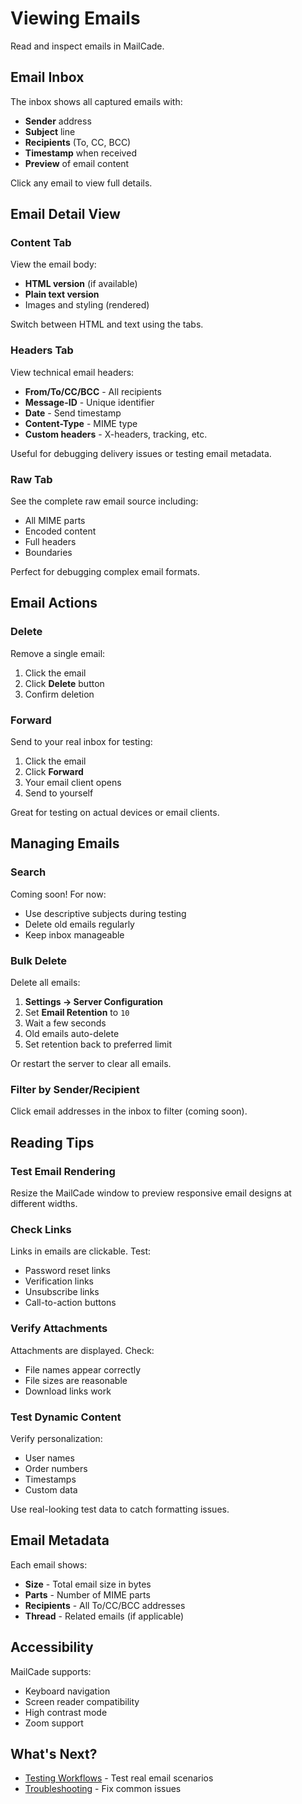 # Viewing Emails

Read and inspect emails in MailCade.

## Email Inbox

The inbox shows all captured emails with:

- **Sender** address
- **Subject** line
- **Recipients** (To, CC, BCC)
- **Timestamp** when received
- **Preview** of email content

Click any email to view full details.

## Email Detail View

### Content Tab

View the email body:

- **HTML version** (if available)
- **Plain text version**
- Images and styling (rendered)

Switch between HTML and text using the tabs.

### Headers Tab

View technical email headers:

- **From/To/CC/BCC** - All recipients
- **Message-ID** - Unique identifier
- **Date** - Send timestamp
- **Content-Type** - MIME type
- **Custom headers** - X-headers, tracking, etc.

Useful for debugging delivery issues or testing email metadata.

### Raw Tab

See the complete raw email source including:

- All MIME parts
- Encoded content
- Full headers
- Boundaries

Perfect for debugging complex email formats.

## Email Actions

### Delete

Remove a single email:
1. Click the email
2. Click **Delete** button
3. Confirm deletion

### Forward

Send to your real inbox for testing:
1. Click the email
2. Click **Forward**
3. Your email client opens
4. Send to yourself

Great for testing on actual devices or email clients.

## Managing Emails

### Search

Coming soon! For now:
- Use descriptive subjects during testing
- Delete old emails regularly
- Keep inbox manageable

### Bulk Delete

Delete all emails:
1. **Settings → Server Configuration**
2. Set **Email Retention** to `10`
3. Wait a few seconds
4. Old emails auto-delete
5. Set retention back to preferred limit

Or restart the server to clear all emails.

### Filter by Sender/Recipient

Click email addresses in the inbox to filter (coming soon).

## Reading Tips

### Test Email Rendering

Resize the MailCade window to preview responsive email designs at different widths.

### Check Links

Links in emails are clickable. Test:
- Password reset links
- Verification links
- Unsubscribe links
- Call-to-action buttons

### Verify Attachments

Attachments are displayed. Check:
- File names appear correctly
- File sizes are reasonable
- Download links work

### Test Dynamic Content

Verify personalization:
- User names
- Order numbers
- Timestamps
- Custom data

Use real-looking test data to catch formatting issues.

## Email Metadata

Each email shows:

- **Size** - Total email size in bytes
- **Parts** - Number of MIME parts
- **Recipients** - All To/CC/BCC addresses
- **Thread** - Related emails (if applicable)

## Accessibility

MailCade supports:

- Keyboard navigation
- Screen reader compatibility
- High contrast mode
- Zoom support

## What's Next?

- [Testing Workflows](testing-workflows.md) - Test real email scenarios
- [Troubleshooting](../advanced/troubleshooting.md) - Fix common issues
